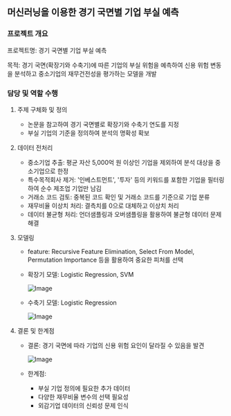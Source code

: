 ## 머신러닝을 이용한 경기 국면별 기업 부실 예측

### 프로젝트 개요

프로젝트명: 경기 국면별 기업 부실 예측

목적: 경기 국면(확장기와 수축기)에 따른 기업의 부실 위험을 예측하여 신용 위험 변동을 분석하고 중소기업의 재무건전성을 평가하는 모델을 개발

### 담당 및 역할 수행
1. 주제 구체화 및 정의
   - 논문을 참고하여 경기 국면별로 확장기와 수축기 연도를 지정
   - 부실 기업의 기준을 정의하여 분석의 명확성 확보
     
2. 데이터 전처리
   - 중소기업 추출: 평균 자산 5,000억 원 이상인 기업을 제외하여 분석 대상을 중소기업으로 한정
   - 특수목적회사 제거: '인베스트먼트', '투자' 등의 키워드를 포함한 기업을 필터링하여 순수 제조업 기업만 남김
   - 거래소 코드 검토: 중복된 코드 확인 및 거래소 코드를 기준으로 기업 분류
   - 재무비율 이상치 처리: 결측치를 0으로 대체하고 이상치 처리
   - 데이터 불균형 처리: 언더샘플링과 오버샘플링을 활용하여 불균형 데이터 문제 해결
     
3. 모델링
   - feature: Recursive Feature Elimination, Select From Model, Permutation Importance 등을 활용하여 중요한 피처를 선택
   - 확장기 모델: Logistic Regression, SVM

     ![Image](https://github.com/user-attachments/assets/b1664586-0a52-43c0-ae0f-667d33dc7e8c)
     
   - 수축기 모델: Logistic Regression

     ![Image](https://github.com/user-attachments/assets/e9ccff45-8ba3-46e5-b78a-c45406a4ab03)

4. 결론 및 한계점
   - 결론: 경기 국면에 따라 기업의 신용 위험 요인이 달라질 수 있음을 발견
     
     ![Image](https://github.com/user-attachments/assets/0ec94150-b8ff-4cf9-9df7-23b3cca42a1f)
     
   - 한계점:
      - 부실 기업 정의에 필요한 추가 데이터
      - 다양한 재무비율 변수의 선택 필요성
      - 외감기업 데이터의 신뢰성 문제 인식
